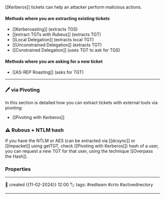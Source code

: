 
[[Kerberos]] tickets can help an attacker perform malicious actions.

#### Methods where you are extracting existing tickets

- [[Kerberoasting]] (extracts TGS)
- [[extract TGTs with Rubeus]] (extracts TGT)
- [[Local Delegation]] (extracts local TGT)
- [[Unconstrained Delegation]] (extracts TGT)
- [[Constrained Delegation]] (uses TGT to ask for TGS)

#### Methods where you are asking for a new ticket

- [[AS-REP Roasting]] (asks for TGT)


---

### 🖊️ via Pivoting

In this section is detailed how you can extract tickets with external tools via pivoting:

- [[Pivoting with Kerberos]]


### ⚠ Rubeus + NTLM hash

If you have the NTLM or AES (can be extracted via [[dcsync]] or [[Impacket]] using getTGT, check [[Pivoting with Kerberos]]) hash of a user, you can request a new TGT for that user, using the technique [[Overpass the Hash]]. 

### Properties
---
📆 created   {{11-02-2024}} 12:00
🏷️ tags: #redteam #crto #activedirectory 

---

